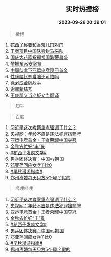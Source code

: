 <div align="center"><h2>实时热搜榜</h2><h4>2023-09-26 20:39:01</h4></div>

> 微博  

1. [花西子称要和香奈儿门对门](https://s.weibo.com/weibo?q=%23%E8%8A%B1%E8%A5%BF%E5%AD%90%E7%A7%B0%E8%A6%81%E5%92%8C%E9%A6%99%E5%A5%88%E5%84%BF%E9%97%A8%E5%AF%B9%E9%97%A8%23&t=31&band_rank=1&Refer=top)<br />
2. [王者项目中国队零封马来队](https://s.weibo.com/weibo?q=%23%E7%8E%8B%E8%80%85%E9%A1%B9%E7%9B%AE%E4%B8%AD%E5%9B%BD%E9%98%9F%E9%9B%B6%E5%B0%81%E9%A9%AC%E6%9D%A5%E9%98%9F%23&t=31&band_rank=2&Refer=top)<br />
3. [国庆大花篮祝福祖国繁荣昌盛](https://s.weibo.com/weibo?q=%23%E5%9B%BD%E5%BA%86%E5%A4%A7%E8%8A%B1%E7%AF%AE%E7%A5%9D%E7%A6%8F%E7%A5%96%E5%9B%BD%E7%B9%81%E8%8D%A3%E6%98%8C%E7%9B%9B%23&t=31&band_rank=3&Refer=top)<br />
4. [樊振东vs安宰贤](https://s.weibo.com/weibo?q=%23%E6%A8%8A%E6%8C%AF%E4%B8%9Cvs%E5%AE%89%E5%AE%B0%E8%B4%A4%23&t=31&band_rank=4&Refer=top)<br />
5. [中国队拿下亚运电竞项目首金](https://s.weibo.com/weibo?q=%23%E4%B8%AD%E5%9B%BD%E9%98%9F%E6%8B%BF%E4%B8%8B%E4%BA%9A%E8%BF%90%E7%94%B5%E7%AB%9E%E9%A1%B9%E7%9B%AE%E9%A6%96%E9%87%91%23&t=31&band_rank=5&Refer=top)<br />
6. [性缘脑比恋爱脑还可怕吗](https://s.weibo.com/weibo?q=%E6%80%A7%E7%BC%98%E8%84%91%E6%AF%94%E6%81%8B%E7%88%B1%E8%84%91%E8%BF%98%E5%8F%AF%E6%80%95%E5%90%97&t=31&band_rank=6&Refer=top)<br />
7. [徐必成金牌射手](https://s.weibo.com/weibo?q=%23%E5%BE%90%E5%BF%85%E6%88%90%E9%87%91%E7%89%8C%E5%B0%84%E6%89%8B%23&t=31&band_rank=7&Refer=top)<br />
8. [谢娜新综艺](https://s.weibo.com/weibo?q=%E8%B0%A2%E5%A8%9C%E6%96%B0%E7%BB%BC%E8%89%BA&t=31&band_rank=8&Refer=top)<br />
9. [王俊凯又当老板又当翻译](https://s.weibo.com/weibo?q=%23%E7%8E%8B%E4%BF%8A%E5%87%AF%E5%8F%88%E5%BD%93%E8%80%81%E6%9D%BF%E5%8F%88%E5%BD%93%E7%BF%BB%E8%AF%91%23&t=31&band_rank=9&Refer=top)<br />

> 知乎  


> 百度  

1. [习近平这次考察重点强调了什么？](https://www.baidu.com/s?wd=%E4%B9%A0%E8%BF%91%E5%B9%B3%E8%BF%99%E6%AC%A1%E8%80%83%E5%AF%9F%E9%87%8D%E7%82%B9%E5%BC%BA%E8%B0%83%E4%BA%86%E4%BB%80%E4%B9%88%EF%BC%9F&sa=fyb_news&rsv_dl=fyb_news)<br />
2. [央视网：年龄不应是违法犯罪挡箭牌](https://www.baidu.com/s?wd=%E5%A4%AE%E8%A7%86%E7%BD%91%EF%BC%9A%E5%B9%B4%E9%BE%84%E4%B8%8D%E5%BA%94%E6%98%AF%E8%BF%9D%E6%B3%95%E7%8A%AF%E7%BD%AA%E6%8C%A1%E7%AE%AD%E7%89%8C&sa=fyb_news&rsv_dl=fyb_news)<br />
3. [亚运电竞首金！王者荣耀中国夺冠](https://www.baidu.com/s?wd=%E4%BA%9A%E8%BF%90%E7%94%B5%E7%AB%9E%E9%A6%96%E9%87%91%EF%BC%81%E7%8E%8B%E8%80%85%E8%8D%A3%E8%80%80%E4%B8%AD%E5%9B%BD%E5%A4%BA%E5%86%A0&sa=fyb_news&rsv_dl=fyb_news)<br />
4. [金秋农忙好“丰”景](https://www.baidu.com/s?wd=%E9%87%91%E7%A7%8B%E5%86%9C%E5%BF%99%E5%A5%BD%E2%80%9C%E4%B8%B0%E2%80%9D%E6%99%AF&sa=fyb_news&rsv_dl=fyb_news)<br />
5. [#花西子发疯文学#](https://www.baidu.com/s?wd=%23%E8%8A%B1%E8%A5%BF%E5%AD%90%E5%8F%91%E7%96%AF%E6%96%87%E5%AD%A6%23&sa=fyb_news&rsv_dl=fyb_news)<br />
6. [男乒团体决赛：中国vs韩国](https://www.baidu.com/s?wd=%E7%94%B7%E4%B9%92%E5%9B%A2%E4%BD%93%E5%86%B3%E8%B5%9B%EF%BC%9A%E4%B8%AD%E5%9B%BDvs%E9%9F%A9%E5%9B%BD&sa=fyb_news&rsv_dl=fyb_news)<br />
7. [邓亚萍回应女乒11比0](https://www.baidu.com/s?wd=%E9%82%93%E4%BA%9A%E8%90%8D%E5%9B%9E%E5%BA%94%E5%A5%B3%E4%B9%9211%E6%AF%940&sa=fyb_news&rsv_dl=fyb_news)<br />
8. [#早秋漫游指南#](https://www.baidu.com/s?wd=%23%E6%97%A9%E7%A7%8B%E6%BC%AB%E6%B8%B8%E6%8C%87%E5%8D%97%23&sa=fyb_news&rsv_dl=fyb_news)<br />
9. [郑州离婚每天只放5个号？假的](https://www.baidu.com/s?wd=%E9%83%91%E5%B7%9E%E7%A6%BB%E5%A9%9A%E6%AF%8F%E5%A4%A9%E5%8F%AA%E6%94%BE5%E4%B8%AA%E5%8F%B7%EF%BC%9F%E5%81%87%E7%9A%84&sa=fyb_news&rsv_dl=fyb_news)<br />

> 哔哩哔哩  

1. [习近平这次考察重点强调了什么？](https://www.baidu.com/s?wd=%E4%B9%A0%E8%BF%91%E5%B9%B3%E8%BF%99%E6%AC%A1%E8%80%83%E5%AF%9F%E9%87%8D%E7%82%B9%E5%BC%BA%E8%B0%83%E4%BA%86%E4%BB%80%E4%B9%88%EF%BC%9F&sa=fyb_news&rsv_dl=fyb_news)<br />
2. [央视网：年龄不应是违法犯罪挡箭牌](https://www.baidu.com/s?wd=%E5%A4%AE%E8%A7%86%E7%BD%91%EF%BC%9A%E5%B9%B4%E9%BE%84%E4%B8%8D%E5%BA%94%E6%98%AF%E8%BF%9D%E6%B3%95%E7%8A%AF%E7%BD%AA%E6%8C%A1%E7%AE%AD%E7%89%8C&sa=fyb_news&rsv_dl=fyb_news)<br />
3. [亚运电竞首金！王者荣耀中国夺冠](https://www.baidu.com/s?wd=%E4%BA%9A%E8%BF%90%E7%94%B5%E7%AB%9E%E9%A6%96%E9%87%91%EF%BC%81%E7%8E%8B%E8%80%85%E8%8D%A3%E8%80%80%E4%B8%AD%E5%9B%BD%E5%A4%BA%E5%86%A0&sa=fyb_news&rsv_dl=fyb_news)<br />
4. [金秋农忙好“丰”景](https://www.baidu.com/s?wd=%E9%87%91%E7%A7%8B%E5%86%9C%E5%BF%99%E5%A5%BD%E2%80%9C%E4%B8%B0%E2%80%9D%E6%99%AF&sa=fyb_news&rsv_dl=fyb_news)<br />
5. [#花西子发疯文学#](https://www.baidu.com/s?wd=%23%E8%8A%B1%E8%A5%BF%E5%AD%90%E5%8F%91%E7%96%AF%E6%96%87%E5%AD%A6%23&sa=fyb_news&rsv_dl=fyb_news)<br />
6. [男乒团体决赛：中国vs韩国](https://www.baidu.com/s?wd=%E7%94%B7%E4%B9%92%E5%9B%A2%E4%BD%93%E5%86%B3%E8%B5%9B%EF%BC%9A%E4%B8%AD%E5%9B%BDvs%E9%9F%A9%E5%9B%BD&sa=fyb_news&rsv_dl=fyb_news)<br />
7. [邓亚萍回应女乒11比0](https://www.baidu.com/s?wd=%E9%82%93%E4%BA%9A%E8%90%8D%E5%9B%9E%E5%BA%94%E5%A5%B3%E4%B9%9211%E6%AF%940&sa=fyb_news&rsv_dl=fyb_news)<br />
8. [#早秋漫游指南#](https://www.baidu.com/s?wd=%23%E6%97%A9%E7%A7%8B%E6%BC%AB%E6%B8%B8%E6%8C%87%E5%8D%97%23&sa=fyb_news&rsv_dl=fyb_news)<br />
9. [郑州离婚每天只放5个号？假的](https://www.baidu.com/s?wd=%E9%83%91%E5%B7%9E%E7%A6%BB%E5%A9%9A%E6%AF%8F%E5%A4%A9%E5%8F%AA%E6%94%BE5%E4%B8%AA%E5%8F%B7%EF%BC%9F%E5%81%87%E7%9A%84&sa=fyb_news&rsv_dl=fyb_news)<br />
